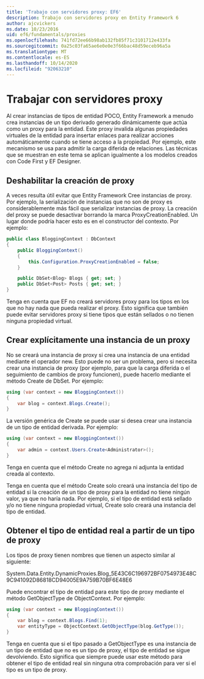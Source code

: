 ```yaml
---
title: 'Trabajo con servidores proxy: EF6'
description: Trabajo con servidores proxy en Entity Framework 6
author: ajcvickers
ms.date: 10/23/2016
uid: ef6/fundamentals/proxies
ms.openlocfilehash: 741fd72ee66b98ab132fb85f71c3101712e433fa
ms.sourcegitcommit: 0a25c03fa65ae6e0e0e3f66bac48d59eceb96a5a
ms.translationtype: MT
ms.contentlocale: es-ES
ms.lasthandoff: 10/14/2020
ms.locfileid: "92063210"
---
```

# <a name="working-with-proxies"></a>Trabajar con servidores proxy
Al crear instancias de tipos de entidad POCO, Entity Framework a menudo crea instancias de un tipo derivado generado dinámicamente que actúa como un proxy para la entidad. Este proxy invalida algunas propiedades virtuales de la entidad para insertar enlaces para realizar acciones automáticamente cuando se tiene acceso a la propiedad. Por ejemplo, este mecanismo se usa para admitir la carga diferida de relaciones. Las técnicas que se muestran en este tema se aplican igualmente a los modelos creados con Code First y EF Designer.  

## <a name="disabling-proxy-creation"></a>Deshabilitar la creación de proxy  

A veces resulta útil evitar que Entity Framework Cree instancias de proxy. Por ejemplo, la serialización de instancias que no son de proxy es considerablemente más fácil que serializar instancias de proxy. La creación del proxy se puede desactivar borrando la marca ProxyCreationEnabled. Un lugar donde podría hacer esto es en el constructor del contexto. Por ejemplo:  

``` csharp
public class BloggingContext : DbContext
{
    public BloggingContext()
    {
        this.Configuration.ProxyCreationEnabled = false;
    }  

    public DbSet<Blog> Blogs { get; set; }
    public DbSet<Post> Posts { get; set; }
}
```  

Tenga en cuenta que EF no creará servidores proxy para los tipos en los que no hay nada que pueda realizar el proxy. Esto significa que también puede evitar servidores proxy si tiene tipos que están sellados o no tienen ninguna propiedad virtual.  

## <a name="explicitly-creating-an-instance-of-a-proxy"></a>Crear explícitamente una instancia de un proxy  

No se creará una instancia de proxy si crea una instancia de una entidad mediante el operador new. Esto puede no ser un problema, pero si necesita crear una instancia de proxy (por ejemplo, para que la carga diferida o el seguimiento de cambios de proxy funcionen), puede hacerlo mediante el método Create de DbSet. Por ejemplo:  

``` csharp
using (var context = new BloggingContext())
{
    var blog = context.Blogs.Create();
}
```  

La versión genérica de Create se puede usar si desea crear una instancia de un tipo de entidad derivada. Por ejemplo:  

``` csharp
using (var context = new BloggingContext())
{
    var admin = context.Users.Create<Administrator>();
}
```  

Tenga en cuenta que el método Create no agrega ni adjunta la entidad creada al contexto.  

Tenga en cuenta que el método Create solo creará una instancia del tipo de entidad si la creación de un tipo de proxy para la entidad no tiene ningún valor, ya que no haría nada. Por ejemplo, si el tipo de entidad está sellado y/o no tiene ninguna propiedad virtual, Create solo creará una instancia del tipo de entidad.  

## <a name="getting-the-actual-entity-type-from-a-proxy-type"></a>Obtener el tipo de entidad real a partir de un tipo de proxy  

Los tipos de proxy tienen nombres que tienen un aspecto similar al siguiente:  

System.Data.Entity.DynamicProxies.Blog_5E43C6C196972BF0754973E48C9C941092D86818CD94005E9A759B70BF6E48E6  

Puede encontrar el tipo de entidad para este tipo de proxy mediante el método GetObjectType de ObjectContext. Por ejemplo:  

``` csharp
using (var context = new BloggingContext())
{
    var blog = context.Blogs.Find(1);
    var entityType = ObjectContext.GetObjectType(blog.GetType());
}
```  

Tenga en cuenta que si el tipo pasado a GetObjectType es una instancia de un tipo de entidad que no es un tipo de proxy, el tipo de entidad se sigue devolviendo. Esto significa que siempre puede usar este método para obtener el tipo de entidad real sin ninguna otra comprobación para ver si el tipo es un tipo de proxy.  
